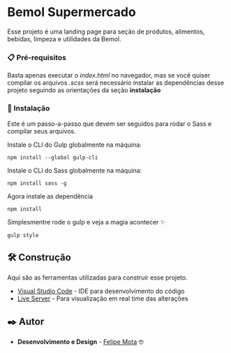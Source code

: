 # Bemol Supermercado

Esse projeto é uma landing page para seção de produtos, alimentos, bebidas, limpeza e utilidades da Bemol.

### 📋 Pré-requisitos

Basta apenas executar o *index.html* no navegador, mas se você quiser compilar os arquivos *.scss* será necessário instalar as dependências desse projeto seguindo as orientações da seção **instalação**

### 🔧 Instalação

Este é um passo-a-passo que devem ser seguidos para rodar o Sass e compilar seus arquivos.

Instale o CLI do Gulp globalmente na máquina:

```
npm install --global gulp-cli
```

Instale o CLI do Sass globalmente na máquina:

```
npm install sass -g 
```

Agora instale as dependência

```
npm install
```

Simplesmentre rode o gulp e veja a magia acontecer :sparkles:

```
gulp style
```



## 🛠️ Construção

Aqui são as ferramentas utilizadas para construir esse projeto.

* [Visual Studio Code](https://github.com/microsoft/vscode) - IDE para desenvolvimento do código
* [Live Server](https://github.com/ritwickdey/vscode-live-server) - Para visualização em real time das alterações

## ✒️ Autor

* **Desenvolvimento e Design** - [Felipe Mota](https://github.com/felipemotabr) 🤓